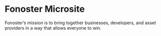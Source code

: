 # Fonoster Microsite

Fonoster’s mission is to bring together businesses, developers, and asset providers in a way that allows everyone to win.